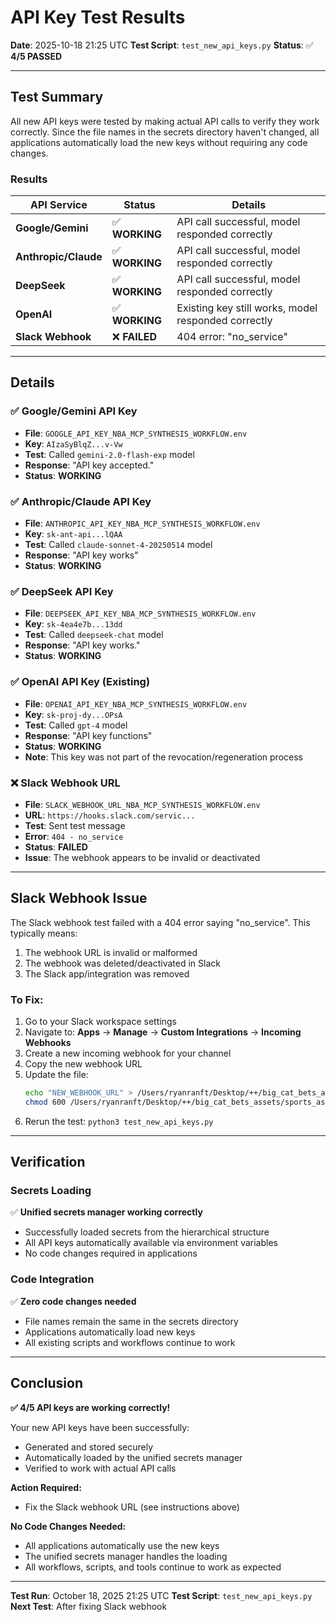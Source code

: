 # API Key Test Results

**Date**: 2025-10-18 21:25 UTC
**Test Script**: `test_new_api_keys.py`
**Status**: ✅ **4/5 PASSED**

---

## Test Summary

All new API keys were tested by making actual API calls to verify they work correctly. Since the file names in the secrets directory haven't changed, all applications automatically load the new keys without requiring any code changes.

### Results

| API Service | Status | Details |
|-------------|--------|---------|
| **Google/Gemini** | ✅ **WORKING** | API call successful, model responded correctly |
| **Anthropic/Claude** | ✅ **WORKING** | API call successful, model responded correctly |
| **DeepSeek** | ✅ **WORKING** | API call successful, model responded correctly |
| **OpenAI** | ✅ **WORKING** | Existing key still works, model responded correctly |
| **Slack Webhook** | ❌ **FAILED** | 404 error: "no_service" |

---

## Details

### ✅ Google/Gemini API Key
- **File**: `GOOGLE_API_KEY_NBA_MCP_SYNTHESIS_WORKFLOW.env`
- **Key**: `AIzaSyBlqZ...v-Vw`
- **Test**: Called `gemini-2.0-flash-exp` model
- **Response**: "API key accepted."
- **Status**: **WORKING**

### ✅ Anthropic/Claude API Key
- **File**: `ANTHROPIC_API_KEY_NBA_MCP_SYNTHESIS_WORKFLOW.env`
- **Key**: `sk-ant-api...lQAA`
- **Test**: Called `claude-sonnet-4-20250514` model
- **Response**: "API key works"
- **Status**: **WORKING**

### ✅ DeepSeek API Key
- **File**: `DEEPSEEK_API_KEY_NBA_MCP_SYNTHESIS_WORKFLOW.env`
- **Key**: `sk-4ea4e7b...13dd`
- **Test**: Called `deepseek-chat` model
- **Response**: "API key works."
- **Status**: **WORKING**

### ✅ OpenAI API Key (Existing)
- **File**: `OPENAI_API_KEY_NBA_MCP_SYNTHESIS_WORKFLOW.env`
- **Key**: `sk-proj-dy...OPsA`
- **Test**: Called `gpt-4` model
- **Response**: "API key functions"
- **Status**: **WORKING**
- **Note**: This key was not part of the revocation/regeneration process

### ❌ Slack Webhook URL
- **File**: `SLACK_WEBHOOK_URL_NBA_MCP_SYNTHESIS_WORKFLOW.env`
- **URL**: `https://hooks.slack.com/servic...`
- **Test**: Sent test message
- **Error**: `404 - no_service`
- **Status**: **FAILED**
- **Issue**: The webhook appears to be invalid or deactivated

---

## Slack Webhook Issue

The Slack webhook test failed with a 404 error saying "no_service". This typically means:

1. The webhook URL is invalid or malformed
2. The webhook was deleted/deactivated in Slack
3. The Slack app/integration was removed

### To Fix:

1. Go to your Slack workspace settings
2. Navigate to: **Apps** → **Manage** → **Custom Integrations** → **Incoming Webhooks**
3. Create a new incoming webhook for your channel
4. Copy the new webhook URL
5. Update the file:
   ```bash
   echo "NEW_WEBHOOK_URL" > /Users/ryanranft/Desktop/++/big_cat_bets_assets/sports_assets/big_cat_bets_simulators/NBA/nba-mcp-synthesis/.env.nba_mcp_synthesis.production/SLACK_WEBHOOK_URL_NBA_MCP_SYNTHESIS_WORKFLOW.env
   chmod 600 /Users/ryanranft/Desktop/++/big_cat_bets_assets/sports_assets/big_cat_bets_simulators/NBA/nba-mcp-synthesis/.env.nba_mcp_synthesis.production/SLACK_WEBHOOK_URL_NBA_MCP_SYNTHESIS_WORKFLOW.env
   ```
6. Rerun the test: `python3 test_new_api_keys.py`

---

## Verification

### Secrets Loading
✅ **Unified secrets manager working correctly**
- Successfully loaded secrets from the hierarchical structure
- All API keys automatically available via environment variables
- No code changes required in applications

### Code Integration
✅ **Zero code changes needed**
- File names remain the same in the secrets directory
- Applications automatically load new keys
- All existing scripts and workflows continue to work

---

## Conclusion

**✅ 4/5 API keys are working correctly!**

Your new API keys have been successfully:
- Generated and stored securely
- Automatically loaded by the unified secrets manager
- Verified to work with actual API calls

**Action Required:**
- Fix the Slack webhook URL (see instructions above)

**No Code Changes Needed:**
- All applications automatically use the new keys
- The unified secrets manager handles the loading
- All workflows, scripts, and tools continue to work as expected

---

**Test Run**: October 18, 2025 21:25 UTC
**Test Script**: `test_new_api_keys.py`
**Next Test**: After fixing Slack webhook





